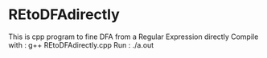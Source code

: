 # REtoDFAdirectly
This is cpp program to fine DFA from a Regular Expression directly
Compile with : g++ REtoDFAdirectly.cpp
Run : ./a.out
